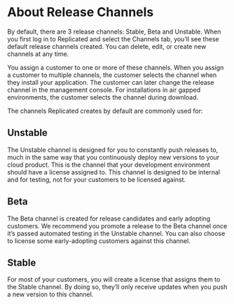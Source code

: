
# About Release Channels

By default, there are 3 release channels: Stable, Beta and Unstable. When you first log in to Replicated and select the Channels tab, you’ll see these default release channels created.
You can delete, edit, or create new channels at any time.

You assign a customer to one or more of these channels. When you assign a customer to multiple channels, the customer selects the channel when they install your application. The customer can later change the release channel in the management console.
For installations in air gapped environments, the customer selects the channel during download.

The channels Replicated creates by default are commonly used for:

## Unstable
The Unstable channel is designed for you to constantly push releases to, much in the same way that you continuously deploy new versions to your cloud product.
This is the channel that your development environment should have a license assigned to.
This channel is designed to be internal and for testing, not for your customers to be licensed against.

## Beta
The Beta channel is created for release candidates and early adopting customers.
We recommend you promote a release to the Beta channel once it’s passed automated testing in the Unstable channel.
You can also choose to license some early-adopting customers against this channel.

## Stable
For most of your customers, you will create a license that assigns them to the Stable channel.
By doing so, they’ll only receive updates when you push a new version to this channel.
